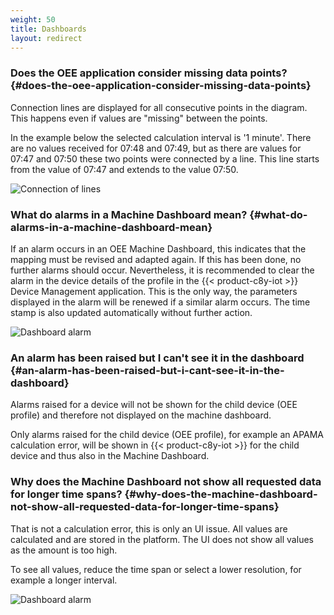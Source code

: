 ```yaml
---
weight: 50
title: Dashboards
layout: redirect
---
```


### Does the OEE application consider missing data points? {#does-the-oee-application-consider-missing-data-points}

Connection lines are displayed for all consecutive points in the diagram. This happens even if values are "missing" between the points.

In the example below the selected calculation interval is '1 minute'. There are no values received for 07:48 and 07:49, but as there are values for 07:47 and 07:50 these two points were connected by a line. This line starts from the value of 07:47 and extends to the value 07:50.

![Connection of lines](/images/oee/faq/faq-connection-of-lines.png)

### What do alarms in a Machine Dashboard mean? {#what-do-alarms-in-a-machine-dashboard-mean}

If an alarm occurs in an OEE Machine Dashboard, this indicates that the mapping must be revised and adapted again. If this has been done, no further alarms should occur. Nevertheless, it is recommended to clear the alarm in the device details of the profile in the {{< product-c8y-iot >}} Device Management application. This is the only way, the parameters displayed in the alarm will be renewed if a similar alarm occurs. The time stamp is also updated automatically without further action.

![Dashboard alarm](/images/oee/faq/faq-dashboard-alarm.png)

### An alarm has been raised but I can't see it in the dashboard {#an-alarm-has-been-raised-but-i-cant-see-it-in-the-dashboard}

Alarms raised for a device will not be shown for the child device (OEE profile) and therefore not displayed on the machine dashboard.

Only alarms raised for the child device (OEE profile), for example an APAMA calculation error, will be shown in {{< product-c8y-iot >}} for the child device and thus also in the Machine Dashboard.

### Why does the Machine Dashboard not show all requested data for longer time spans? {#why-does-the-machine-dashboard-not-show-all-requested-data-for-longer-time-spans}

That is not a calculation error, this is only an UI issue. All values are calculated and are stored in the platform. The UI does not show all values as the amount is too high.

To see all values, reduce the time span or select a lower resolution, for example a longer interval.

![Dashboard alarm](/images/oee/faq/faq-chart-loading-issue.png)
